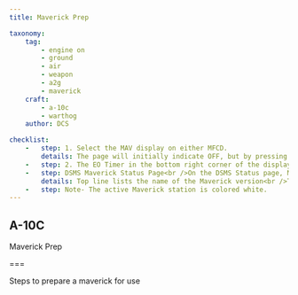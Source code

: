 ```yaml
---
title: Maverick Prep

taxonomy:
    tag:
        - engine on
        - ground
        - air
        - weapon
        - a2g
        - maverick
    craft:
        - a-10c
        - warthog
    author: DCS

checklist:
    -   step: 1. Select the MAV display on either MFCD. 
        details: The page will initially indicate OFF, but by pressing the EO OSB 6, you will start the gyro alignment process for all Mavericks loaded. The alignment process takes 3 minutes.  
    -   step: 2. The EO Timer in the bottom right corner of the display shows the time since the Mavericks were turned on. 
    -   step: DSMS Maverick Status Page<br />On the DSMS Status page, Mavericks can be loaded only on stations 3 and 9. Mavericks loaded on those stations will have weapon station boxes with this possible information 
        details: Top line lists the name of the Maverick version<br />The bottom line will list the type of launcher (88 for LAU-88 or 117 for LAU-117) on one side and the Maverick status on the other.  Possible Maverick states are<br />OFF. Maverick power is set to OFF on the Maverick MFCD page.<br />ALN. The Maverick is undergoing the 3 minute alignment.<br />RDY. The Maverick station is currently active.<br />STBY. The Maverick station is in standby mode but is aligned.<br />FLAPS. Flaps are down and must be raised.        
    -   step: Note- The active Maverick station is colored white. 
---
```


## A-10C 
Maverick Prep

===

Steps to prepare a maverick for use
